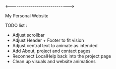 <----------------------------->

My Personal Website

TODO list : 

- Adjust scrollbar
- Adjust Header + Footer to fit vision
- Adjust central text to animate as intended
- Add About, project and contact pages
- Reconnect LocalHelp back into the project page
- Clean up visuals and website animations

